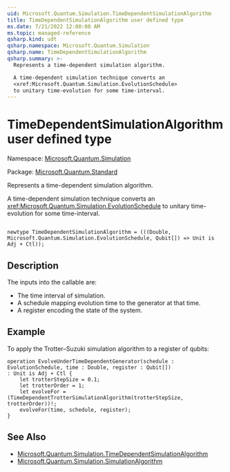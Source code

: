 ```yaml
---
uid: Microsoft.Quantum.Simulation.TimeDependentSimulationAlgorithm
title: TimeDependentSimulationAlgorithm user defined type
ms.date: 7/21/2022 12:00:00 AM
ms.topic: managed-reference
qsharp.kind: udt
qsharp.namespace: Microsoft.Quantum.Simulation
qsharp.name: TimeDependentSimulationAlgorithm
qsharp.summary: >-
  Represents a time-dependent simulation algorithm.

  A time-dependent simulation technique converts an
  <xref:Microsoft.Quantum.Simulation.EvolutionSchedule>
  to unitary time-evolution for some time-interval.
---
```


# TimeDependentSimulationAlgorithm user defined type

Namespace: [Microsoft.Quantum.Simulation](xref:Microsoft.Quantum.Simulation)

Package: [Microsoft.Quantum.Standard](https://nuget.org/packages/Microsoft.Quantum.Standard)


Represents a time-dependent simulation algorithm.A time-dependent simulation technique converts an<xref:Microsoft.Quantum.Simulation.EvolutionSchedule>to unitary time-evolution for some time-interval.

```qsharp

newtype TimeDependentSimulationAlgorithm = (((Double, Microsoft.Quantum.Simulation.EvolutionSchedule, Qubit[]) => Unit is Adj + Ctl));
```



## Description

The inputs into the callable are:- The time interval of simulation.- A schedule mapping evolution time to the generator at that time.- A register encoding the state of the system.

## Example

To apply the Trotter–Suzuki simulation algorithm to a register ofqubits:```qsharpoperation EvolveUnderTimeDependentGenerator(schedule : EvolutionSchedule, time : Double, register : Qubit[]): Unit is Adj + Ctl {    let trotterStepSize = 0.1;    let trotterOrder = 1;    let evolveFor = (TimeDependentTrotterSimulationAlgorithm(trotterStepSize, trotterOrder))!;    evolveFor(time, schedule, register);}```

## See Also

- [Microsoft.Quantum.Simulation.TimeDependentSimulationAlgorithm](xref:Microsoft.Quantum.Simulation.TimeDependentSimulationAlgorithm)
- [Microsoft.Quantum.Simulation.SimulationAlgorithm](xref:Microsoft.Quantum.Simulation.SimulationAlgorithm)